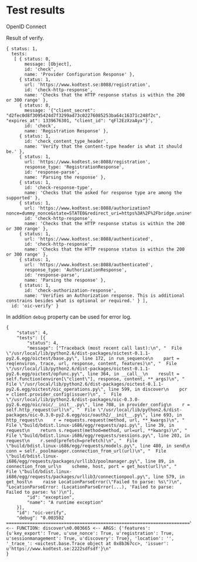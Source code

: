 # Test results


OpenID Connect

Result of verify.

	{ status: 1,
	  tests: 
	   [ { status: 0,
	       message: [Object],
	       id: 'check',
	       name: 'Provider Configuration Response' },
	     { status: 1,
	       url: 'https://www.kodtest.se:8088/registration',
	       id: 'check-http-response',
	       name: 'Checks that the HTTP response status is within the 200 or 300 range' },
	     { status: 0,
	       message: '{"client_secret": "d2fec0d8f3095424d7f3299ad73c02276085253ba64c16371c248f2c", "expires_at": 1339676301, "client_id": "qFl2EzXzaAyx"}',
	       id: 'check',
	       name: 'Registration Response' },
	     { status: 1,
	       id: 'check_content_type_header',
	       name: 'Verify that the content-type header is what it should be.' },
	     { status: 1,
	       url: 'https://www.kodtest.se:8088/registration',
	       response_type: 'RegistrationResponse',
	       id: 'response-parse',
	       name: 'Parsing the response' },
	     { status: 1,
	       id: 'check-response-type',
	       name: 'Checks that the asked for response type are among the supported' },
	     { status: 1,
	       url: 'https://www.kodtest.se:8088/authorization?nonce=dummy_nonce&state=STATE0&redirect_uri=https%3A%2F%2Fbridge.uninett.no%2Fauthz_cb&response_type=code&client_id=qFl2EzXzaAyx&scope=openid',
	       id: 'check-http-response',
	       name: 'Checks that the HTTP response status is within the 200 or 300 range' },
	     { status: 1,
	       url: 'https://www.kodtest.se:8088/authenticated',
	       id: 'check-http-response',
	       name: 'Checks that the HTTP response status is within the 200 or 300 range' },
	     { status: 1,
	       url: 'https://www.kodtest.se:8088/authenticated',
	       response_type: 'AuthorizationResponse',
	       id: 'response-parse',
	       name: 'Parsing the response' },
	     { status: 1,
	       id: 'check-authorization-response',
	       name: 'Verifies an Authorization response. This is additional constrains besides what is optional or required.' } ],
	  id: 'oic-verify' }


In addition `debug` property can be used for error log.

	{
		"status": 4,
		"tests": [{
			"status": 4,
			"message": ["Traceback (most recent call last):\n", "  File \"/usr/local/lib/python2.6/dist-packages/oictest-0.1.1-py2.6.egg/oictest/base.py\", line 172, in run_sequence\n    part = req(environ, trace, url, response, content, features)\n", "  File \"/usr/local/lib/python2.6/dist-packages/oictest-0.1.1-py2.6.egg/oictest/opfunc.py\", line 364, in __call__\n    result = self.function(environ[\"client\"], response, content, **_args)\n", "  File \"/usr/local/lib/python2.6/dist-packages/oictest-0.1.1-py2.6.egg/oictest/oic_operations.py\", line 599, in discover\n    pcr = client.provider_config(issuer)\n", "  File \"/usr/local/lib/python2.6/dist-packages/oic-0.3.0-py2.6.egg/oic/oic/__init__.py\", line 708, in provider_config\n    r = self.http_request(url)\n", "  File \"/usr/local/lib/python2.6/dist-packages/oic-0.3.0-py2.6.egg/oic/oauth2/__init__.py\", line 693, in http_request\n    r = requests.request(method, url, **_kwargs)\n", "  File \"build/bdist.linux-i686/egg/requests/api.py\", line 39, in request\n    return s.request(method=method, url=url, **kwargs)\n", "  File \"build/bdist.linux-i686/egg/requests/sessions.py\", line 203, in request\n    r.send(prefetch=prefetch)\n", "  File \"build/bdist.linux-i686/egg/requests/models.py\", line 480, in send\n    conn = self._poolmanager.connection_from_url(url)\n", "  File \"build/bdist.linux-i686/egg/requests/packages/urllib3/poolmanager.py\", line 89, in connection_from_url\n    scheme, host, port = get_host(url)\n", "  File \"build/bdist.linux-i686/egg/requests/packages/urllib3/connectionpool.py\", line 579, in get_host\n    raise LocationParseError(\"Failed to parse: %s\")\n", "LocationParseError: (LocationParseError(...), 'Failed to parse: Failed to parse: %s')\n"],
			"id": "exception",
			"name": "A runtime exception"
		}],
		"id": "oic-verify",
		"debug": "0.003502 ======================================================================\n0.003636 <-- FUNCTION: discover\n0.003665 <-- ARGS: {'features': {u'key_export': True, u'use_nonce': True, u'registration': True, u'sessionmanagement': True, u'discovery': True}, 'location': '', '_trace_': <oictest.base.Trace object at 0x8b367cc>, 'issuer': u'https://www.kodtest.se:2222sdfsdf'}\n"
	}

